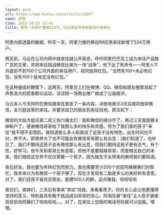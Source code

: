```yaml
---
layout: post
url: https://www.huxiu.com/article/21857
name: 虎嗅
time: 2013-10-22 15:43
title: 来往一天用户激增524万，马云扬言将停用微信只用来往
---
```

阿里内部透露的数据，昨天一天，阿里力推的移动IM应用来往新增了524万用户。

两天前，马云在公司内网中就来往就公开表态，呼吁阿里巴巴员工成为来往产品推广员的文章，并把来往挑战微信比喻为一场“战争”，他下达了死命令——阿里人11月底前不到100个公司外面的来往用户，视同放弃红包。“当然有100+未必有红包，没有100个是肯定没有红包。”

在这种量级的鞭策下，这两天，阿里员工们在微博、QQ、微信和朋友圈里发起了声势浩大的揽客群众运动，活活把一场商业推广做成了公益接济。

马云本人今天同时在微信跟来往里发了一条内容，决绝地表示3天后就将放弃微信，全力挺自家的来往。并要求自己的朋友到来往找他。原文如下：

微信的大姑大姐兄弟二叔三伯六姨太们：我和微信的缘分尽了。再过三天我就要关掉帐户了。感谢微信哥哥给了我那么多的快乐和灵感。但为了我们家的孩子"来往"我不得不去喂奶。我知道那么多人和我说了这孩子没有特色，出生时间也不对，养不大，即使养大了也不可能会有微信哥哥那么有出息：(我们知道了，也听见了。我们不期待这孩子会有微信那么有出息，但我们期待这孩子更有志气，有个性，好学习。他今天和哥哥比有差距，但他不是要超越哥哥，而是做出自己的未来。我们相信这世界不仅仅需要一个孩子，因为独生子女带来的麻烦我们都知道。

各位好友，我也要为年终红包而努力。我也需要至少200个叔叔阿姨舅舅们的帮忙。我本来以为有微信一个孩子够了，现在才发现有二胎是多么的美好和有意思。对了，我们这孩子喜欢交朋友，能建500人的群，这点像我。哈哈哈哈

弟兄们，弟妹们，三天后有事来"来往”找我，来看看孩子。你的关心会让他更懂得坚持的意义，特别是具有敢于挑战成功哥哥的信心。阿淘先替"来往”主人孩子谢谢叔叔伯伯阿姨们了哈哈哈哈。。。对了，在来往上加我的电话号码就可以加我。嘿嘿。

